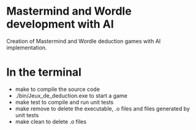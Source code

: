 # Mastermind and Wordle development with AI

Creation of Mastermind and Wordle deduction games with AI implementation.


# In the terminal
 - make to compile the source code
 - ./bin/Jeux_de_deduction.exe to start a game
 - make test to compile and run unit tests
 - make remove to delete the executable, .o files and files generated by unit tests
 - make clean to delete .o files
 
